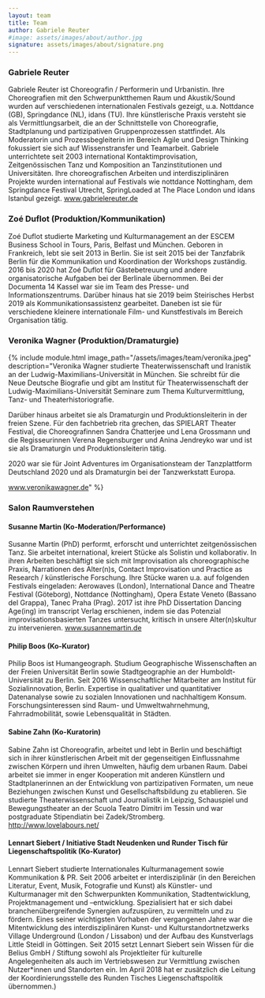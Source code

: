 ```yaml
---
layout: team
title: Team
author: Gabriele Reuter
#image: assets/images/about/author.jpg
signature: assets/images/about/signature.png
---
```


### Gabriele Reuter
Gabriele Reuter ist Choreografin / Performerin und Urbanistin. Ihre Choreografien mit den Schwerpunktthemen Raum und Akustik/Sound wurden auf verschiedenen internationalen Festivals gezeigt, u.a. Nottdance (GB), Springdance (NL), idans (TU). Ihre künstlerische Praxis versteht sie als Vermittlungsarbeit, die an der Schnittstelle von Choreografie, Stadtplanung und partizipativen Gruppenprozessen stattfindet. Als Moderatorin und Prozessbegleiterin im Bereich Agile und Design Thinking fokussiert sie sich auf  Wissenstransfer und Teamarbeit. 
Gabriele unterrichtete seit 2003 international Kontaktimprovisation, Zeitgenössischen Tanz und Komposition an Tanzinstitutionen und Universitäten. Ihre choreografischen Arbeiten und interdisziplinären Projekte wurden international auf Festivals wie nottdance Nottingham, dem Springdance Festival Utrecht, SpringLoaded at The Place London und idans Istanbul gezeigt. www.gabrielereuter.de


### Zoé Duflot (Produktion/Kommunikation)
Zoé Duflot studierte Marketing und Kulturmanagement an der ESCEM Business School in Tours, Paris, Belfast und München. Geboren in Frankreich, lebt sie seit 2013 in Berlin. Sie ist seit 2015 bei der Tanzfabrik Berlin für die Kommunikation und Koordination der Workshops zuständig. 2016 bis 2020 hat Zoé Duflot für Gästebetreuung und andere organisatorische Aufgaben bei der Berlinale übernommen. Bei der Documenta 14 Kassel war sie im Team des Presse- und Informationszentrums. Darüber hinaus hat sie 2019 beim Steirisches Herbst 2019 als Kommunikationsassistenz gearbeitet. Daneben ist sie für verschiedene kleinere internationale Film- und Kunstfestivals im Bereich Organisation tätig.  

### Veronika Wagner (Produktion/Dramaturgie)

{% include module.html image_path="/assets/images/team/veronika.jpeg" description="Veronika Wagner studierte Theaterwissenschaft und Iranistik an der Ludwig-Maximilians-Universität in München. Sie schreibt für die Neue Deutsche Biografie und gibt am Institut für Theaterwissenschaft der Ludwig-Maximilians-Universität Seminare zum Thema Kulturvermittlung, Tanz- und Theaterhistoriografie. 

Darüber hinaus arbeitet sie als Dramaturgin und Produktionsleiterin in der freien Szene. Für den fachbetrieb rita grechen, das SPIELART Theater Festival, die Choreografinnen Sandra Chatterjee und Lena Grossmann und die Regisseurinnen Verena Regensburger und Anina Jendreyko war und ist sie als Dramaturgin und Produktionsleiterin tätig. 

2020 war sie für Joint Adventures im Organisationsteam der Tanzplattform Deutschland 2020 und als Dramaturgin bei der Tanzwerkstatt Europa. 

www.veronikawagner.de" %}



### Salon Raumverstehen 
#### Susanne Martin (Ko-Moderation/Performance)
Susanne Martin (PhD) performt, erforscht und unterrichtet zeitgenössischen Tanz. Sie arbeitet international, kreiert Stücke als Solistin und kollaborativ. In ihren Arbeiten beschäftigt sie sich mit Improvisation als choreographische Praxis, Narrationen des Alter(n)s, Contact Improvisation und Practice as Research / künstlerische Forschung. Ihre Stücke waren u.a. auf folgenden Festivals eingeladen: Aerowaves (London), International Dance and Theatre Festival (Göteborg), Nottdance (Nottingham), Opera Estate Veneto (Bassano del Grappa), Tanec Praha (Prag). 2017 ist ihre PhD Dissertation Dancing Age(ing) im transcript Verlag erschienen, indem sie das Potenzial improvisationsbasierten Tanzes untersucht, kritisch in unsere Alter(n)skultur zu intervenieren. www.susannemartin.de

#### Philip Boos (Ko-Kurator)
Philip Boos ist Humangeograph. Studium Geographische Wissenschaften an der Freien Universität Berlin sowie Stadtgeographie an der Humboldt-Universität zu Berlin. Seit 2016 Wissenschaftlicher Mitarbeiter am Institut für Sozialinnovation, Berlin. Expertise in qualitativer und quantitativer Datenanalyse sowie zu sozialen Innovationen und nachhaltigem Konsum. Forschungsinteressen sind Raum- und Umweltwahrnehmung, Fahrradmobilität, sowie Lebensqualität in Städten.

#### Sabine Zahn (Ko-Kuratorin)
Sabine Zahn ist Choreografin, arbeitet und lebt in Berlin und beschäftigt sich in ihrer künstlerischen Arbeit mit der gegenseitigen Einflussnahme zwischen Körpern und ihren Umwelten, häufig dem urbanen Raum. Dabei arbeitet sie immer in enger Kooperation mit anderen Künstlern und Stadtplanerinnen an der Entwicklung von partizipativen Formaten, um neue Beziehungen zwischen Kunst und Gesellschaftsbildung zu etablieren. Sie studierte Theaterwissenschaft und Journalistik in Leipzig, Schauspiel und Bewegungstheater an der Scuola Teatro Dimitri im Tessin und war postgraduate Stipendiatin bei Zadek/Stromberg. http://www.lovelabours.net/

#### Lennart Siebert / Initiative Stadt Neudenken und Runder Tisch für Liegenschaftspolitik (Ko-Kurator)
Lennart Siebert studierte Internationales Kulturmanagement sowie Kommunikation & PR. Seit 2006 arbeitet er interdisziplinär (in den Bereichen Literatur, Event, Musik, Fotografie und Kunst) als Künstler- und Kulturmanager mit den Schwerpunkten Kommunikation, Stadtentwicklung, Projektmanagement und –entwicklung. Spezialisiert hat er sich dabei branchenübergreifende Synergien aufzuspüren, zu vermitteln und zu fördern. Eines seiner wichtigsten Vorhaben der vergangenen Jahre war die Mitentwicklung des interdisziplinären Kunst- und Kulturstandortnetzwerks Village Underground (London / Lissabon) und der Aufbau des Kunstverlags Little Steidl in Göttingen. Seit 2015 setzt Lennart Siebert sein Wissen für die Belius GmbH / Stiftung sowohl als Projektleiter für kulturelle Angelegenheiten als auch im Vertriebswesen zur Vermittlung zwischen Nutzer*innen und Standorten ein. Im April 2018 hat er zusätzlich die Leitung der Koordinierungsstelle des Runden Tisches Liegenschaftspolitik übernommen.)
